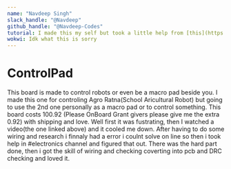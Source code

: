 ```yaml
---
name: "Navdeep Singh"
slack_handle: "@Navdeep"
github_handle: "@Navdeep-Codes"
tutorial: I made this my self but took a little help from [this](https://youtu.be/8WXpGTIbxlQ?si=tILibZCA12NuR4yo)
wokwi: Idk what this is sorry
---
```


# ControlPad

This board is made to control robots or even be a macro pad beside you. I made this one for controling Agro Ratna(School Aricultural Robot) but going to use the 2nd one personally as a macro pad or to control something.
This board costs 100.92 (Please OnBoard Grant givers please give me the extra 0.92) with shipping and love.
Well first it was fustrating, then I watched a video(the one linked above) and it cooled me down. After having to do some wiring and research i finnaly had a error i coulnt solve on line so then i took help in #electronics channel and figured that out. There was the hard part done, then i got the skill of wiring and checking coverting into pcb and DRC checking and loved it.
